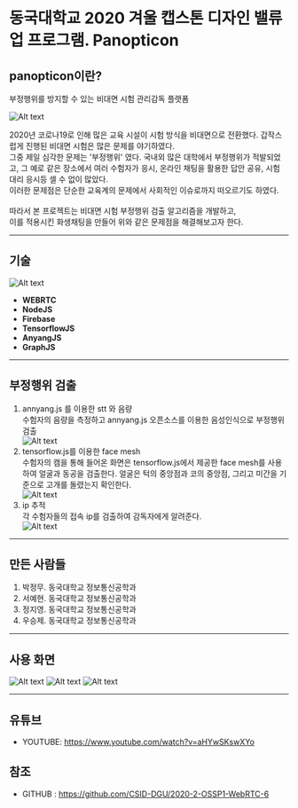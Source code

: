 # 동국대학교 2020 겨울 캡스톤 디자인 밸류업 프로그램. Panopticon
## panopticon이란?
부정행위를 방지할 수 있는 비대면 시험 관리감독 플랫폼

![Alt text](./img/logo.png)

2020년 코로나19로 인해 많은 교육 시설이 시험 방식을 비대면으로 전환했다. 갑작스럽게 진행된 비대면 시험은 많은 문제를 야기하였다.<br>그중 제일 심각한 문제는 '부정행위' 였다. 국내외 많은 대학에서 부정행위가 적발되었고, 그 예로 같은 장소에서 여러 수험자가 응시, 온라인 채팅을 활용한 답안 공유, 시험 대리 응시등 셀 수 없이 많았다. <br>이러한 문제점은 단순한 교육계의 문제에서 사회적인 이슈로까지 떠오르기도 하였다.<br><br>따라서 본 프로젝트는 비대면 시험 부정행위 검출 알고리즘을 개발하고, <br>이를 적용시킨 화생채팅을 만들어 위와 같은 문제점을 해결해보고자 한다. 
****
## 기술
![Alt text](./img/flowchart.png)
+ **WEBRTC**   
+ **NodeJS**   
+ **Firebase**   
+ **TensorflowJS**   
+ **AnyangJS**   
+ **GraphJS**
****
## 부정행위 검출
1. annyang.js 를 이용한 stt 와 음량<br>수험자의 음량을 측정하고 annyang.js 오픈소스를 이용한 음성인식으로 부정행위 검출<br>![Alt text](./img/stt.png)
2. tensorflow.js를 이용한 face mesh<br>수험자의 캠을 통해 들어온 화면은 tensorflow.js에서 제공한 face mesh를 사용하여 얼굴과 동공을 검출한다. 얼굴은 턱의 중앙점과 코의 중앙점, 그리고 미간을 기준으로 고개를 돌렸는지 확인한다. <br>![Alt text](./img/facemesh.png)
3. ip 추적<br>각 수험자들의 접속 ip를 검출하여 감독자에게 알려준다.<br>![Alt text](./img/ipp.png)
****
## 만든 사람들
1. 박정무. 동국대학교 정보통신공학과 
2. 서예현. 동국대학교 정보통신공학과 
3. 정지영. 동국대학교 정보통신공학과 
4. 우승제. 동국대학교 정보통신공학과 
****
## 사용 화면
![Alt text](./img/login.png)
![Alt text](./img/using_panopticon.png)
![Alt text](./img/graph.png)
****
## 유튜브
* YOUTUBE: <https://www.youtube.com/watch?v=aHYwSKswXYo>

## 참조
* GITHUB : <https://github.com/CSID-DGU/2020-2-OSSP1-WebRTC-6>
